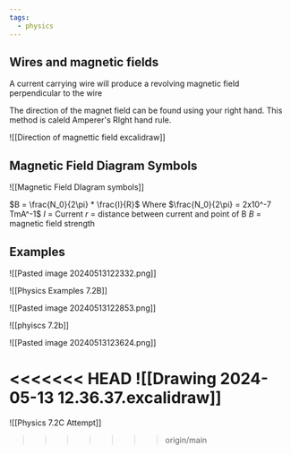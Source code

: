 ```yaml
---
tags:
  - physics
---
```

## Wires and magnetic fields
A current carrying wire will produce a revolving magnetic field perpendicular to the wire 

The direction of the magnet field can be found using your right hand. This method is caleld Amperer's RIght hand rule.  

![[Direction of magnettic field excalidraw]]
## Magnetic Field Diagram Symbols

![[Magnetic Field DIagram symbols]]

$B = \frac{N_0}{2\pi} * \frac{I}{R}$
Where $\frac{N_0}{2\pi} = 2x10^-7 TmA^-1$
$I$ = Current 
$r$ = distance between current and point of B 
$B$ = magnetic field strength


## Examples

![[Pasted image 20240513122332.png]]

![[Physics Examples 7.2B]]


![[Pasted image 20240513122853.png]]

![[phyiscs 7.2b]]


![[Pasted image 20240513123624.png]]

<<<<<<< HEAD
![[Drawing 2024-05-13 12.36.37.excalidraw]]
=======

![[Physics 7.2C Attempt]]


>>>>>>> origin/main

